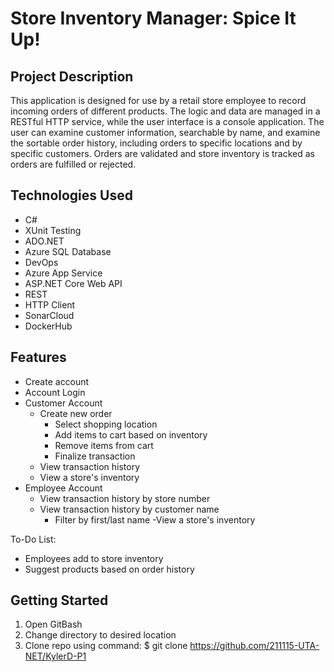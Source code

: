 Store Inventory Manager: Spice It Up!
=====================================

Project Description
-------------------

This application is designed for use by a retail store employee to record incoming orders of different products. The logic and data are managed in a RESTful HTTP service, while the user interface is a console application. The user can examine customer information, searchable by name, and examine the sortable order history, including orders to specific locations and by specific customers. Orders are validated and store inventory is tracked as orders are fulfilled or rejected.

Technologies Used
-----------------

- C#
- XUnit Testing
- ADO.NET
- Azure SQL Database
- DevOps
- Azure App Service
- ASP.NET Core Web API
- REST
- HTTP Client
- SonarCloud
- DockerHub

Features
--------

- Create account
- Account Login
- Customer Account
  - Create new order
    - Select shopping location
    - Add items to cart based on inventory
    - Remove items from cart
    - Finalize transaction
  - View transaction history
  - View a store's inventory
- Employee Account
  - View transaction history by store number
  - View transaction history by customer name
    - Filter by first/last name
  -View a store's inventory

To-Do List:

- Employees add to store inventory
- Suggest products based on order history

Getting Started
---------------

1) Open GitBash
2) Change directory to desired location
3) Clone repo using command: $ git clone https://github.com/211115-UTA-NET/KylerD-P1
